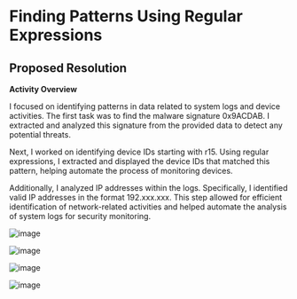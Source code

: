 # Finding Patterns Using Regular Expressions

## Proposed Resolution

**Activity Overview**

I focused on identifying patterns in data related to system logs and device activities. The first task was to find the malware signature 0x9ACDAB. I extracted and analyzed this signature from the provided data to detect any potential threats.

Next, I worked on identifying device IDs starting with r15. Using regular expressions, I extracted and displayed the device IDs that matched this pattern, helping automate the process of monitoring devices.

Additionally, I analyzed IP addresses within the logs. Specifically, I identified valid IP addresses in the format 192.xxx.xxx. This step allowed for efficient identification of network-related activities and helped automate the analysis of system logs for security monitoring.

![image](https://github.com/user-attachments/assets/4b805099-e7c7-402c-880c-aa9401b8bd80)

![image](https://github.com/user-attachments/assets/d2c5cf8f-93e6-4627-b9d0-60eaf0bfba49)

![image](https://github.com/user-attachments/assets/09ce9d95-d0e2-40e7-b007-187af95a5fff)

![image](https://github.com/user-attachments/assets/fff4eb46-2222-4acb-a1c1-f432bf4575e4)
